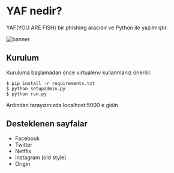 # YAF nedir?

YAF(YOU ARE FISH) bir phishing aracıdır ve Python ile yazılmıştır.

![banner](https://i.resimyukle.xyz/VJf6yx.png)

## Kurulum

Kuruluma başlamadan önce virtualenv kullanmanız önerilir.

```
$ pip install -r requirements.txt
$ python setupadmin.py
$ python run.py
```

Ardından tarayızınızda localhost:5000 e gidin

## Desteklenen sayfalar
  * Facebook
  * Twitter
  * Netflix
  * Instagram (old style)
  * Origin
